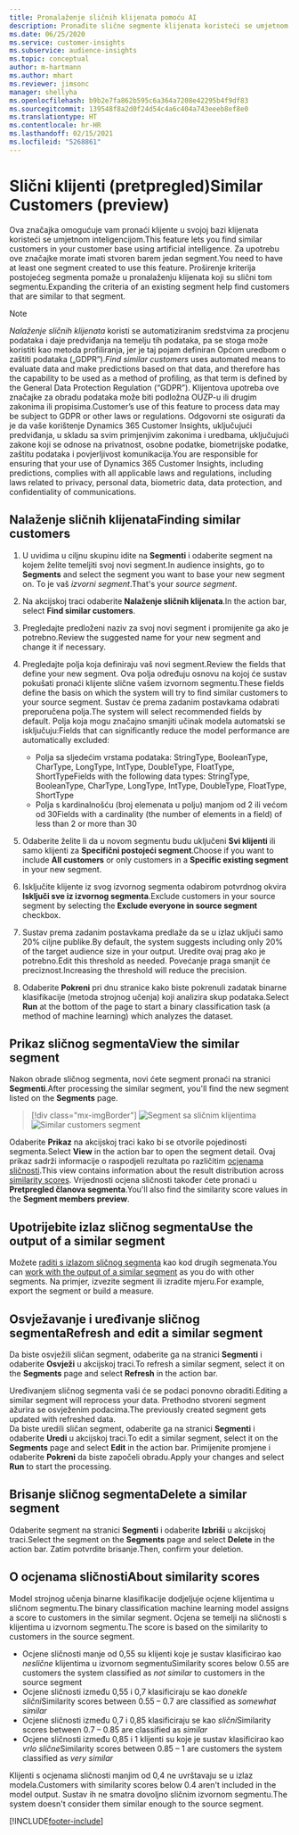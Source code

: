 ```yaml
---
title: Pronalaženje sličnih klijenata pomoću AI
description: Pronađite slične segmente klijenata koristeći se umjetnom inteligencijom.
ms.date: 06/25/2020
ms.service: customer-insights
ms.subservice: audience-insights
ms.topic: conceptual
author: m-hartmann
ms.author: mhart
ms.reviewer: jimsonc
manager: shellyha
ms.openlocfilehash: b9b2e7fa862b595c6a364a7208e42295b4f9df83
ms.sourcegitcommit: 139548f8a2d0f24d54c4a6c404a743eeeb8ef8e0
ms.translationtype: HT
ms.contentlocale: hr-HR
ms.lasthandoff: 02/15/2021
ms.locfileid: "5268861"
---
```

# <a name="similar-customers-preview"></a><span data-ttu-id="32ca5-103">Slični klijenti (pretpregled)</span><span class="sxs-lookup"><span data-stu-id="32ca5-103">Similar Customers (preview)</span></span>

<span data-ttu-id="32ca5-104">Ova značajka omogućuje vam pronaći klijente u svojoj bazi klijenata koristeći se umjetnom inteligencijom.</span><span class="sxs-lookup"><span data-stu-id="32ca5-104">This feature lets you find similar customers in your customer base using artificial intelligence.</span></span> <span data-ttu-id="32ca5-105">Za upotrebu ove značajke morate imati stvoren barem jedan segment.</span><span class="sxs-lookup"><span data-stu-id="32ca5-105">You need to have at least one segment created to use this feature.</span></span> <span data-ttu-id="32ca5-106">Proširenje kriterija postojećeg segmenta pomaže u pronalaženju klijenata koji su slični tom segmentu.</span><span class="sxs-lookup"><span data-stu-id="32ca5-106">Expanding the criteria of an existing segment help find customers that are similar to that segment.</span></span>

> [!NOTE]
> <span data-ttu-id="32ca5-107">*Nalaženje sličnih klijenata* koristi se automatiziranim sredstvima za procjenu podataka i daje predviđanja na temelju tih podataka, pa se stoga može koristiti kao metoda profiliranja, jer je taj pojam definiran Općom uredbom o zaštiti podataka („GDPR”).</span><span class="sxs-lookup"><span data-stu-id="32ca5-107">*Find similar customers* uses automated means to evaluate data and make predictions based on that data, and therefore has the capability to be used as a method of profiling, as that term is defined by the General Data Protection Regulation (“GDPR”).</span></span> <span data-ttu-id="32ca5-108">Klijentova upotreba ove značajke za obradu podataka može biti podložna OUZP-u ili drugim zakonima ili propisima.</span><span class="sxs-lookup"><span data-stu-id="32ca5-108">Customer’s use of this feature to process data may be subject to GDPR or other laws or regulations.</span></span> <span data-ttu-id="32ca5-109">Odgovorni ste osigurati da je da vaše korištenje Dynamics 365 Customer Insights, uključujući predviđanja, u skladu sa svim primjenjivim zakonima i uredbama, uključujući zakone koji se odnose na privatnost, osobne podatke, biometrijske podatke, zaštitu podataka i povjerljivost komunikacija.</span><span class="sxs-lookup"><span data-stu-id="32ca5-109">You are responsible for ensuring that your use of Dynamics 365 Customer Insights, including predictions, complies with all applicable laws and regulations, including laws related to privacy, personal data, biometric data, data protection, and confidentiality of communications.</span></span>

## <a name="finding-similar-customers"></a><span data-ttu-id="32ca5-110">Nalaženje sličnih klijenata</span><span class="sxs-lookup"><span data-stu-id="32ca5-110">Finding similar customers</span></span>

1. <span data-ttu-id="32ca5-111">U uvidima u ciljnu skupinu idite na **Segmenti** i odaberite segment na kojem želite temeljiti svoj novi segment.</span><span class="sxs-lookup"><span data-stu-id="32ca5-111">In audience insights, go to **Segments** and select the segment you want to base your new segment on.</span></span> <span data-ttu-id="32ca5-112">To je vaš *izvorni segment*.</span><span class="sxs-lookup"><span data-stu-id="32ca5-112">That's your *source segment*.</span></span>

1. <span data-ttu-id="32ca5-113">Na akcijskoj traci odaberite **Nalaženje sličnih klijenata**.</span><span class="sxs-lookup"><span data-stu-id="32ca5-113">In the action bar, select **Find similar customers**.</span></span>

1. <span data-ttu-id="32ca5-114">Pregledajte predloženi naziv za svoj novi segment i promijenite ga ako je potrebno.</span><span class="sxs-lookup"><span data-stu-id="32ca5-114">Review the suggested name for your new segment and change it if necessary.</span></span>

1. <span data-ttu-id="32ca5-115">Pregledajte polja koja definiraju vaš novi segment.</span><span class="sxs-lookup"><span data-stu-id="32ca5-115">Review the fields that define your new segment.</span></span> <span data-ttu-id="32ca5-116">Ova polja određuju osnovu na kojoj će sustav pokušati pronaći klijente slične vašem izvornom segmentu.</span><span class="sxs-lookup"><span data-stu-id="32ca5-116">These fields define the basis on which the system will try to find similar customers to your source segment.</span></span> <span data-ttu-id="32ca5-117">Sustav će prema zadanim postavkama odabrati preporučena polja.</span><span class="sxs-lookup"><span data-stu-id="32ca5-117">The system will select recommended fields by default.</span></span>
  <span data-ttu-id="32ca5-118">Polja koja mogu značajno smanjiti učinak modela automatski se isključuju:</span><span class="sxs-lookup"><span data-stu-id="32ca5-118">Fields that can significantly reduce the model performance are automatically excluded:</span></span>
  
   - <span data-ttu-id="32ca5-119">Polja sa sljedećim vrstama podataka: StringType, BooleanType, CharType, LongType, IntType, DoubleType, FloatType, ShortType</span><span class="sxs-lookup"><span data-stu-id="32ca5-119">Fields with the following data types: StringType, BooleanType, CharType, LongType, IntType, DoubleType, FloatType, ShortType</span></span>
   - <span data-ttu-id="32ca5-120">Polja s kardinalnošću (broj elemenata u polju) manjom od 2 ili većom od 30</span><span class="sxs-lookup"><span data-stu-id="32ca5-120">Fields with a cardinality (the number of elements in a field) of less than 2 or more than 30</span></span>

1. <span data-ttu-id="32ca5-121">Odaberite želite li da u novom segmentu budu uključeni **Svi klijenti** ili samo klijenti za **Specifični postojeći segment**.</span><span class="sxs-lookup"><span data-stu-id="32ca5-121">Choose if you want to include **All customers** or only customers in a **Specific existing segment** in your new segment.</span></span>

1. <span data-ttu-id="32ca5-122">Isključite klijente iz svog izvornog segmenta odabirom potvrdnog okvira **Isključi sve iz izvornog segmenta**.</span><span class="sxs-lookup"><span data-stu-id="32ca5-122">Exclude customers in your source segment by selecting the **Exclude everyone in source segment** checkbox.</span></span>

1. <span data-ttu-id="32ca5-123">Sustav prema zadanim postavkama predlaže da se u izlaz uključi samo 20% ciljne publike.</span><span class="sxs-lookup"><span data-stu-id="32ca5-123">By default, the system suggests including only 20% of the target audience size in your output.</span></span> <span data-ttu-id="32ca5-124">Uredite ovaj prag ako je potrebno.</span><span class="sxs-lookup"><span data-stu-id="32ca5-124">Edit this threshold as needed.</span></span> <span data-ttu-id="32ca5-125">Povećanje praga smanjit će preciznost.</span><span class="sxs-lookup"><span data-stu-id="32ca5-125">Increasing the threshold will reduce the precision.</span></span>

1. <span data-ttu-id="32ca5-126">Odaberite **Pokreni** pri dnu stranice kako biste pokrenuli zadatak binarne klasifikacije (metoda strojnog učenja) koji analizira skup podataka.</span><span class="sxs-lookup"><span data-stu-id="32ca5-126">Select **Run** at the bottom of the page to start a binary classification task (a method of machine learning) which analyzes the dataset.</span></span>

## <a name="view-the-similar-segment"></a><span data-ttu-id="32ca5-127">Prikaz sličnog segmenta</span><span class="sxs-lookup"><span data-stu-id="32ca5-127">View the similar segment</span></span>

<span data-ttu-id="32ca5-128">Nakon obrade sličnog segmenta, novi ćete segment pronaći na stranici **Segmenti**.</span><span class="sxs-lookup"><span data-stu-id="32ca5-128">After processing the similar segment, you'll find the new segment listed on the **Segments** page.</span></span>

> [!div class="mx-imgBorder"]
> <span data-ttu-id="32ca5-129">![Segment sa sličnim klijentima](media/expanded-segment.png "Segment sa sličnim klijentima")</span><span class="sxs-lookup"><span data-stu-id="32ca5-129">![Similar customers segment](media/expanded-segment.png "Similar customers segment")</span></span>

<span data-ttu-id="32ca5-130">Odaberite **Prikaz** na akcijskoj traci kako bi se otvorile pojedinosti segmenta.</span><span class="sxs-lookup"><span data-stu-id="32ca5-130">Select **View** in the action bar to open the segment detail.</span></span> <span data-ttu-id="32ca5-131">Ovaj prikaz sadrži informacije o raspodjeli rezultata po različitim [ocjenama sličnosti](#about-similarity-scores).</span><span class="sxs-lookup"><span data-stu-id="32ca5-131">This view contains information about the result distribution across [similarity scores](#about-similarity-scores).</span></span> <span data-ttu-id="32ca5-132">Vrijednosti ocjena sličnosti također ćete pronaći u **Pretpregled članova segmenta**.</span><span class="sxs-lookup"><span data-stu-id="32ca5-132">You'll also find the similarity score values in the **Segment members preview**.</span></span>

## <a name="use-the-output-of-a-similar-segment"></a><span data-ttu-id="32ca5-133">Upotrijebite izlaz sličnog segmenta</span><span class="sxs-lookup"><span data-stu-id="32ca5-133">Use the output of a similar segment</span></span>

<span data-ttu-id="32ca5-134">Možete [raditi s izlazom sličnog segmenta](segments.md) kao kod drugih segmenata.</span><span class="sxs-lookup"><span data-stu-id="32ca5-134">You can [work with the output of a similar segment](segments.md) as you do with other segments.</span></span> <span data-ttu-id="32ca5-135">Na primjer, izvezite segment ili izradite mjeru.</span><span class="sxs-lookup"><span data-stu-id="32ca5-135">For example, export the segment or build a measure.</span></span>

## <a name="refresh-and-edit-a-similar-segment"></a><span data-ttu-id="32ca5-136">Osvježavanje i uređivanje sličnog segmenta</span><span class="sxs-lookup"><span data-stu-id="32ca5-136">Refresh and edit a similar segment</span></span>

<span data-ttu-id="32ca5-137">Da biste osvježili sličan segment, odaberite ga na stranici **Segmenti** i odaberite **Osvježi** u akcijskoj traci.</span><span class="sxs-lookup"><span data-stu-id="32ca5-137">To refresh a similar segment, select it on the **Segments** page and select **Refresh** in the action bar.</span></span>

<span data-ttu-id="32ca5-138">Uređivanjem sličnog segmenta vaši će se podaci ponovno obraditi.</span><span class="sxs-lookup"><span data-stu-id="32ca5-138">Editing a similar segment will reprocess your data.</span></span> <span data-ttu-id="32ca5-139">Prethodno stvoreni segment ažurira se osvježenim podacima.</span><span class="sxs-lookup"><span data-stu-id="32ca5-139">The previously created segment gets updated with refreshed data.</span></span>    
<span data-ttu-id="32ca5-140">Da biste uredili sličan segment, odaberite ga na stranici **Segmenti** i odaberite **Uredi** u akcijskoj traci.</span><span class="sxs-lookup"><span data-stu-id="32ca5-140">To edit a similar segment, select it on the **Segments** page and select **Edit** in the action bar.</span></span> <span data-ttu-id="32ca5-141">Primijenite promjene i odaberite **Pokreni** da biste započeli obradu.</span><span class="sxs-lookup"><span data-stu-id="32ca5-141">Apply your changes and select **Run** to start the processing.</span></span>

## <a name="delete-a-similar-segment"></a><span data-ttu-id="32ca5-142">Brisanje sličnog segmenta</span><span class="sxs-lookup"><span data-stu-id="32ca5-142">Delete a similar segment</span></span>

<span data-ttu-id="32ca5-143">Odaberite segment na stranici **Segmenti** i odaberite **Izbriši** u akcijskoj traci.</span><span class="sxs-lookup"><span data-stu-id="32ca5-143">Select the segment on the **Segments** page and select **Delete** in the action bar.</span></span> <span data-ttu-id="32ca5-144">Zatim potvrdite brisanje.</span><span class="sxs-lookup"><span data-stu-id="32ca5-144">Then, confirm your deletion.</span></span>

## <a name="about-similarity-scores"></a><span data-ttu-id="32ca5-145">O ocjenama sličnosti</span><span class="sxs-lookup"><span data-stu-id="32ca5-145">About similarity scores</span></span>

<span data-ttu-id="32ca5-146">Model strojnog učenja binarne klasifikacije dodjeljuje ocjene klijentima u sličnom segmentu.</span><span class="sxs-lookup"><span data-stu-id="32ca5-146">The binary classification machine learning model assigns a score to customers in the similar segment.</span></span> <span data-ttu-id="32ca5-147">Ocjena se temelji na sličnosti s klijentima u izvornom segmentu.</span><span class="sxs-lookup"><span data-stu-id="32ca5-147">The score is based on the similarity to customers in the source segment.</span></span>

- <span data-ttu-id="32ca5-148">Ocjene sličnosti manje od 0,55 su klijenti koje je sustav klasificirao kao *neslične* klijentima u izvornom segmentu</span><span class="sxs-lookup"><span data-stu-id="32ca5-148">Similarity scores below 0.55 are customers the system classified as *not similar* to customers in the source segment</span></span>
- <span data-ttu-id="32ca5-149">Ocjene sličnosti između 0,55 i 0,7 klasificiraju se kao *donekle slični*</span><span class="sxs-lookup"><span data-stu-id="32ca5-149">Similarity scores between 0.55 – 0.7 are classified as *somewhat similar*</span></span>
- <span data-ttu-id="32ca5-150">Ocjene sličnosti između 0,7 i 0,85 klasificiraju se kao *slični*</span><span class="sxs-lookup"><span data-stu-id="32ca5-150">Similarity scores between 0.7 – 0.85 are classified as *similar*</span></span>
- <span data-ttu-id="32ca5-151">Ocjene sličnosti između 0,85 i 1 klijenti su koje je sustav klasificirao kao *vrlo slične*</span><span class="sxs-lookup"><span data-stu-id="32ca5-151">Similarity scores between 0.85 – 1 are customers the system classified as *very similar*</span></span>

<span data-ttu-id="32ca5-152">Klijenti s ocjenama sličnosti manjim od 0,4 ne uvrštavaju se u izlaz modela.</span><span class="sxs-lookup"><span data-stu-id="32ca5-152">Customers with similarity scores below 0.4 aren't included in the model output.</span></span> <span data-ttu-id="32ca5-153">Sustav ih ne smatra dovoljno sličnim izvornom segmentu.</span><span class="sxs-lookup"><span data-stu-id="32ca5-153">The system doesn't consider them similar enough to the source segment.</span></span>


[!INCLUDE[footer-include](../includes/footer-banner.md)]